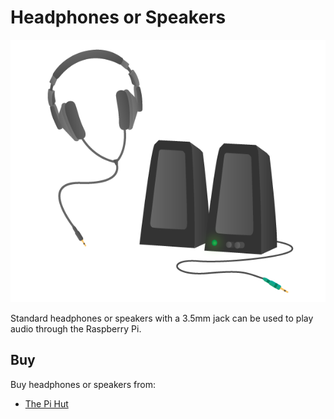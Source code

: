 # Headphones or Speakers

![Headphones or Speakers](headphones-speaker.png)

Standard headphones or speakers with a 3.5mm jack can be used to play audio through the Raspberry Pi.

## Buy

Buy headphones or speakers from:

- [The Pi Hut](http://thepihut.com/products/mini-portable-speaker-for-the-raspberry-pi)
